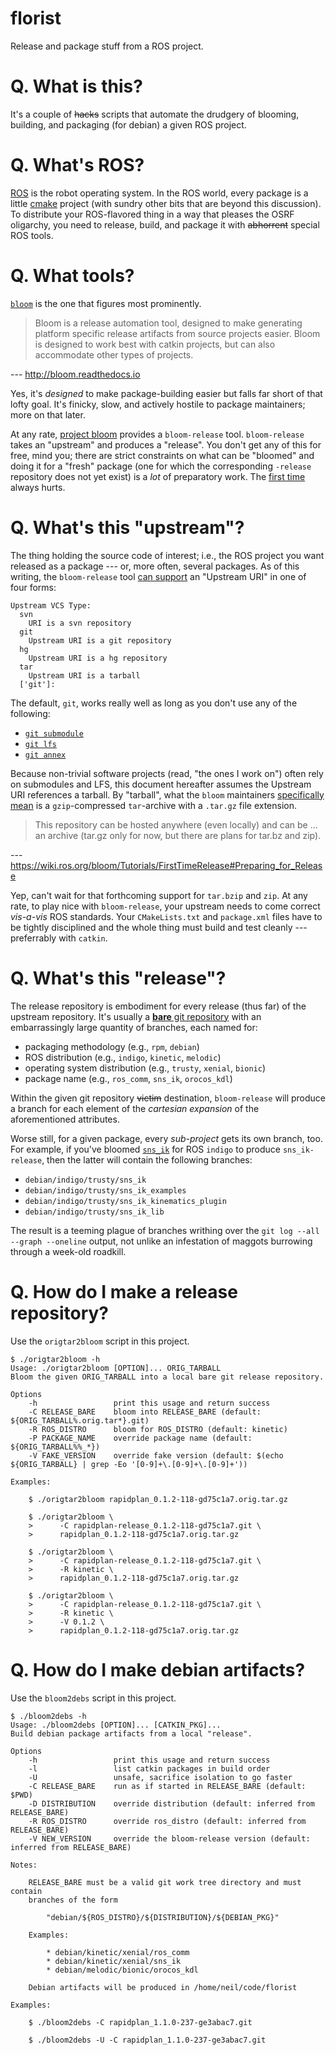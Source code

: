 florist
=======

Release and package stuff from a ROS project.

# Q. What is this?

It's a couple of ~~hacks~~ scripts that automate the drudgery of blooming,
building, and packaging (for debian) a given ROS project.

# Q. What's ROS?

[ROS][ros] is the robot operating system. In the ROS world, every package is a
little [cmake][cmake] project (with sundry other bits that are beyond this
discussion). To distribute your ROS-flavored thing in a way that pleases the
OSRF oligarchy, you need to release, build, and package it with ~~abhorrent~~
special ROS tools.

# Q. What tools?

[`bloom`][wiki-bloom] is the one that figures most prominently.

> Bloom is a release automation tool, designed to make generating platform
> specific release artifacts from source projects easier. Bloom is designed to
> work best with catkin projects, but can also accommodate other types of
> projects.

--- http://bloom.readthedocs.io

Yes, it's _designed_ to make package-building easier but falls far short of
that lofty goal. It's finicky, slow, and actively hostile to package
maintainers; more on that later.

At any rate, [project bloom][project-bloom] provides a `bloom-release`
tool. `bloom-release` takes an "upstream" and produces a "release". You don't
get any of this for free, mind you; there are strict constraints on what can be
"bloomed" and doing it for a "fresh" package (one for which the corresponding
`-release` repository does not yet exist) is a *lot* of preparatory work. The
[first time][first-time] always hurts.

# Q. What's this "upstream"?

The thing holding the source code of interest; i.e., the ROS project you want
released as a package --- or, more often, several packages. As of this writing,
the `bloom-release` tool [can support][first-time-config] an "Upstream URI" in
one of four forms:

    Upstream VCS Type:
      svn
        URI is a svn repository
      git
        Upstream URI is a git repository
      hg
        Upstream URI is a hg repository
      tar
        Upstream URI is a tarball
      ['git']:

The default, `git`, works really well as long as you don't use any of the
following:

* [`git submodule`][git-submodule]
* [`git lfs`][git-lfs]
* [`git annex`][git-annex]

Because non-trivial software projects (read, "the ones I work on") often rely
on submodules and LFS, this document hereafter assumes the Upstream URI
references a tarball. By "tarball", what the `bloom` maintainers [specifically
mean][targz-specifically] is a `gzip`-compressed `tar`-archive with a `.tar.gz`
file extension.

> This repository can be hosted anywhere (even locally) and can be ... an
> archive (tar.gz only for now, but there are plans for tar.bz and zip).

--- https://wiki.ros.org/bloom/Tutorials/FirstTimeRelease#Preparing_for_Release

Yep, can't wait for that forthcoming support for `tar.bzip` and `zip`. At any
rate, to play nice with `bloom-release`, your upstream needs to come correct
*vis-a-vis* ROS standards. Your `CMakeLists.txt` and `package.xml` files have
to be tightly disciplined and the whole thing must build and test cleanly ---
preferrably with `catkin`.

[git-submodule]:https://git-scm.com/book/en/v2/Git-Tools-Submodules
[git-lfs]:https://git-lfs.github.com/
[git-annex]:https://git-annex.branchable.com/
[targz-specifically]:https://github.com/ros-infrastructure/bloom/commit/b3f59bfc03e00806451ad2b054819291a45844f2#diff-43085dccbe9f83cd09c4636a5543faacR288


# Q. What's this "release"?

The release repository is embodiment for every release (thus far) of the
upstream repository. It's usually a [**bare** git repository][git-init-bare]
with an embarrassingly large quantity of branches, each named for:

* packaging methodology (e.g., `rpm`, `debian`)
* ROS distribution (e.g., `indigo`, `kinetic`, `melodic`)
* operating system distribution (e.g., `trusty`, `xenial`, `bionic`)
* package name (e.g., `ros_comm`, `sns_ik`, `orocos_kdl`)

Within the given git repository ~~victim~~ destination, `bloom-release` will
produce a branch for each element of the _cartesian expansion_ of the
aforementioned attributes.

Worse still, for a given package, every _sub-project_ gets its own branch,
too. For example, if you've bloomed [`sns_ik`][gh-sns-ik] for ROS `indigo` to
produce `sns_ik-release`, then the latter will contain the following branches:

* `debian/indigo/trusty/sns_ik`
* `debian/indigo/trusty/sns_ik_examples`
* `debian/indigo/trusty/sns_ik_kinematics_plugin`
* `debian/indigo/trusty/sns_ik_lib`

The result is a teeming plague of branches writhing over the `git log --all
--graph --oneline` output, not unlike an infestation of maggots burrowing
through a week-old roadkill.

[git-init-bare]:https://git-scm.com/docs/git-init#Documentation/git-init.txt---bare
[gh-sns-ik]:https://github.com/RethinkRobotics-opensource/sns_ik

# Q. How do I make a release repository?

Use the `origtar2bloom` script in this project.

    $ ./origtar2bloom -h
    Usage: ./origtar2bloom [OPTION]... ORIG_TARBALL
    Bloom the given ORIG_TARBALL into a local bare git release repository.
    
    Options
        -h                 print this usage and return success
        -C RELEASE_BARE    bloom into RELEASE_BARE (default: ${ORIG_TARBALL%.orig.tar*}.git)
        -R ROS_DISTRO      bloom for ROS_DISTRO (default: kinetic)
        -P PACKAGE_NAME    override package name (default: ${ORIG_TARBALL%%_*})
        -V FAKE_VERSION    override fake version (default: $(echo ${ORIG_TARBALL} | grep -Eo '[0-9]+\.[0-9]+\.[0-9]+'))
    
    Examples:
    
        $ ./origtar2bloom rapidplan_0.1.2-118-gd75c1a7.orig.tar.gz
    
        $ ./origtar2bloom \
        >      -C rapidplan-release_0.1.2-118-gd75c1a7.git \
        >      rapidplan_0.1.2-118-gd75c1a7.orig.tar.gz
    
        $ ./origtar2bloom \
        >      -C rapidplan-release_0.1.2-118-gd75c1a7.git \
        >      -R kinetic \
        >      rapidplan_0.1.2-118-gd75c1a7.orig.tar.gz
    
        $ ./origtar2bloom \
        >      -C rapidplan-release_0.1.2-118-gd75c1a7.git \
        >      -R kinetic \
        >      -V 0.1.2 \
        >      rapidplan_0.1.2-118-gd75c1a7.orig.tar.gz

# Q. How do I make debian artifacts?

Use the `bloom2debs` script in this project.

    $ ./bloom2debs -h
    Usage: ./bloom2debs [OPTION]... [CATKIN_PKG]...
    Build debian package artifacts from a local "release".
    
    Options
        -h                 print this usage and return success
        -l                 list catkin packages in build order
        -U                 unsafe, sacrifice isolation to go faster
        -C RELEASE_BARE    run as if started in RELEASE_BARE (default: $PWD)
        -D DISTRIBUTION    override distribution (default: inferred from RELEASE_BARE)
        -R ROS_DISTRO      override ros_distro (default: inferred from RELEASE_BARE)
        -V NEW_VERSION     override the bloom-release version (default: inferred from RELEASE_BARE)
    
    Notes:
    
        RELEASE_BARE must be a valid git work tree directory and must contain
        branches of the form
    
            "debian/${ROS_DISTRO}/${DISTRIBUTION}/${DEBIAN_PKG}"
    
        Examples:
    
            * debian/kinetic/xenial/ros_comm
            * debian/kinetic/xenial/sns_ik
            * debian/melodic/bionic/orocos_kdl
    
        Debian artifacts will be produced in /home/neil/code/florist
    
    Examples:
    
        $ ./bloom2debs -C rapidplan_1.1.0-237-ge3abac7.git
    
        $ ./bloom2debs -U -C rapidplan_1.1.0-237-ge3abac7.git

[ros]:http://www.ros.org
[cmake]:https://cmake.org
[wiki-bloom]:http://wiki.ros.org/bloom
[project-bloom]:https://pypi.org/project/bloom
[first-time]:http://wiki.ros.org/bloom/Tutorials/FirstTimeRelease
[first-time-config]:https://wiki.ros.org/bloom/Tutorials/FirstTimeRelease#Configure_a_Release_Track
